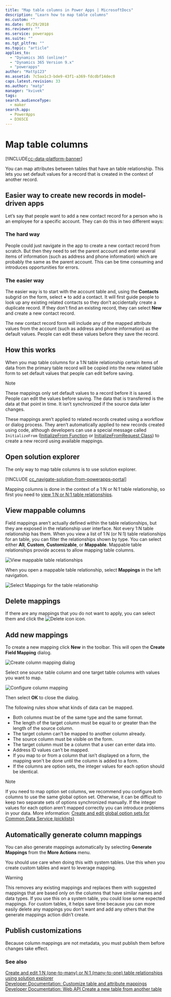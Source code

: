 ```yaml
---
title: "Map table columns in Power Apps | MicrosoftDocs"
description: "Learn how to map table columns"
ms.custom: ""
ms.date: 05/29/2018
ms.reviewer: ""
ms.service: powerapps
ms.suite: ""
ms.tgt_pltfrm: ""
ms.topic: "article"
applies_to: 
  - "Dynamics 365 (online)"
  - "Dynamics 365 Version 9.x"
  - "powerapps"
author: "Mattp123"
ms.assetid: 7c5aa1c3-bde9-43f1-a369-fdcdbf14dec0
caps.latest.revision: 33
ms.author: "matp"
manager: "kvivek"
tags: 
search.audienceType: 
  - maker
search.app: 
  - PowerApps
  - D365CE
---
```

# Map table columns
 
[!INCLUDE[cc-data-platform-banner](../../includes/cc-data-platform-banner.md)]

You can map attributes between tables that have an table relationship. This lets you set default values for a record that is created in the context of another record. 

## Easier way to create new records in model-driven apps

Let’s say that people want to add a new contact record for a person who is an employee for a specific account. They can do this in two different ways:  
  
### The hard way

People could just navigate in the app to create a new contact record from scratch. But then they need to set the parent account and enter several items of information (such as address and phone information) which are probably the same as the parent account. This can be time consuming and introduces opportunities for errors.  
  
### The easier way

The easier way is to start with the account table and, using the **Contacts** subgrid on the form, select **+** to add a contact. It will first guide people to look up any existing related contacts so they don’t accidentally create a duplicate record. If they don’t find an existing record, they can select **New** and create a new contact record. 

The new contact record form will include any of the mapped attribute values from the account (such as address and phone information) as the default values. People can edit these values before they save the record.

## How this works

When you map table columns for a 1:N table relationship certain items of data from the primary table record will be copied into the new related table form to set default values that people can edit before saving.
 
  
> [!NOTE]
> These mappings only set default values to a record before it is saved. People can edit the values before saving. The data that is transferred is the data at that point in time. It isn’t synchronized if the source data later changes.
>   
> These mappings aren’t applied to related records created using a workflow or dialog process. They aren’t automatically applied to new records created using code, although developers can use a special message called `InitializeFrom` ([InitializeFrom Function](/dynamics365/customer-engagement/web-api/initializefrom?view=dynamics-ce-odata-9) or [InitializeFromRequest Class](/dotnet/api/microsoft.crm.sdk.messages.initializefromrequest?view=dynamics-general-ce-9)) to create a new record using available mappings.  

## Open solution explorer

The only way to map table columns is to use solution explorer.

[!INCLUDE [cc_navigate-solution-from-powerapps-portal](../../includes/cc_navigate-solution-from-powerapps-portal.md)]
  
Mapping columns is done in the context of a 1:N or N:1 table relationship, so first you need to [view 1:N or N:1 table relationships](create-edit-1n-relationships-solution-explorer.md#view-table-relationships).

## View mappable columns

Field mappings aren’t actually defined within the table relationships, but they are exposed in the relationship user interface. Not every 1:N table relationship has them. When you view a list of 1:N (or N:1) table relationships for an table, you can filter the relationships shown by type. You can select either **All**, **Custom**, **Customizable**, or **Mappable**. Mappable table relationships provide access to allow mapping table columns. 

![View mappable table relationships](media/mappable-table-relationships.png) 

When you open a mappable table relationship, select **Mappings** in the left navigation.

![Select Mappings for the table relationship](media/map-table-columns-ui-solution-explorer.png)

## Delete mappings

If there are any mappings that you do not want to apply, you can select them and click the ![Delete icon](media/delete.gif) icon.

## Add new mappings

To create a new mapping click **New** in the toolbar. This will open the **Create Field Mapping** dialog.

![Create column mapping dialog](media/create-column-mapping-dialog.png)

Select one source table column and one target table columns with values you want to map. 

![Configure column mapping](media/configure-column-mapping.png)

Then select **OK** to close the dialog.

The following rules show what kinds of data can be mapped.  
  
- Both columns must be of the same type and the same format.  
- The length of the target column must be equal to or greater than the length of the source column.  
- The target column can’t be mapped to another column already.  
- The source column must be visible on the form.  
- The target column must be a column that a user can enter data into.  
- Address ID values can’t be mapped.
- If you map to or from a column that isn’t displayed on a form, the mapping won't be done until the column is added to a form.
- If the columns are option sets, the integer values for each option should be identical.  
  
> [!NOTE]
>  If you need to map option set columns, we recommend you configure both columns to use the same global option set. Otherwise, it can be difficult to keep two separate sets of options synchronized manually. If the integer values for each option aren’t mapped correctly you can introduce problems in your data. More information: [Create and edit global option sets for Common Data Service (picklists)](create-edit-global-option-sets.md)  
  
## Automatically generate column mappings  

You can also generate mappings automatically by selecting **Generate Mappings** from the **More Actions** menu.

You should use care when doing this with system tables. Use this when you create custom tables and want to leverage mapping. 

> [!WARNING]
> This removes any existing mappings and replaces them with suggested mappings that are based only on the columns that have similar names and data types. If you use this on a system table, you could lose some expected mappings. For custom tables, it helps save time because you can more easily delete any mappings you don’t want and add any others that the generate mappings action didn’t create.  


## Publish customizations 

Because column mappings are not metadata, you must publish them before changes take effect. 
<!-- TODO Need a general topic about publishing to link to in situations like this -->

### See also
[Create and edit 1:N (one-to-many) or N:1 (many-to-one) table relationships using solution explorer](create-edit-1n-relationships-solution-explorer.md)<br />
[Developer Documentation: Customize table and attribute mappings](/dynamics365/customer-engagement/developer/customize-table-attribute-mappings)<br />
[Developer Documentation: Web API Create a new table from another table](/dynamics365/customer-engagement/developer/webapi/create-table-web-api#create-a-new-table-from-another-table)
